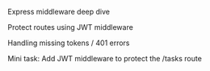 Express middleware deep dive

Protect routes using JWT middleware

Handling missing tokens / 401 errors

Mini task: Add JWT middleware to protect the /tasks route
